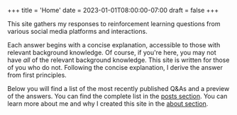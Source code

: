 +++
title = 'Home'
date = 2023-01-01T08:00:00-07:00
draft = false
+++

This site gathers my responses to reinforcement learning questions from various social media platforms and interactions.

Each answer begins with a concise explanation, accessible to those with relevant background knowledge. Of course, if you're here, you may not have _all_ of the relevant background knowledge. This site is written for those of you who do not. Following the concise explanation, I derive the answer from first principles.

Below you will find a list of the most recently published Q&As and a preview of the answers. You can find the complete list in the [posts section](/posts/). You can learn more about
me and why I created this site in the [about section](/about/).
